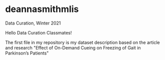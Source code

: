 # deannasmithmlis
Data Curation, Winter 2021

Hello Data Curation Classmates!

The first file in my repository is my dataset description based on the article and research "Effect of On-Demand Cueing on Freezing of Gait
in Parkinson’s Patients"
